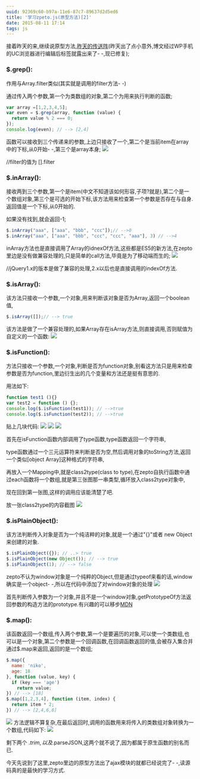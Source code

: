```yaml
---
uuid: 92369c60-b97a-11e6-87c7-89637d2d5ed6
title: '学习zpeto.js(原型方法)[2]'
date: 2015-08-11 17:14
tags: js
---
```


接着昨天的来,继续说原型方法,[昨天的传送阵](http://www.cnblogs.com/jiasm/p/4718610.html)(昨天出了点小意外,博文经过WP手机的UC浏览器进行编辑后标签就露出来了- -,现已修复);

### $.grep():

作用与Array.filter类似(其实就是调用的filter方法- -)

通过传入两个参数,第一个为类数组的对象,第二个为用来执行判断的函数;
<!-- more -->

```javascript
var array =[1,2,3,4,5];
var even = $.grep(array, function (value) {
  return value % 2 === 0;
});
console.log(even); // --> [2,4]
```

函数可以接收到三个传递来的参数,上边只接收了一个,第二个是当前item在array中的下标,从0开始- -,第三个是array本身;
![](/images/learning-zepto-js-prototype-second/screen-shot-1.png)

//filter的值为 [].filter

### $.inArray():

接收两到三个参数,第一个是item(中文不知道该如何形容,子项?就是),第二个是一个数组对象,第三个是可选的开始下标,该方法用来检查第一个参数是否存在与自身.返回值是一个下标,从0开始的.

如果没有找到,就会返回-1;

```javascript
$.inArray("aaa", ["aaa", "bbb", "ccc"]);// -->0
$.inArray("aaa", ["aaa", "bbb", "ccc", "ccc", "aaa"], 3) // -->4
```

inArray方法也是直接调用了Array的idnexOf方法,这些都是ES5的新方法,在zepto里边是没有做兼容处理的,只是简单的call方法,毕竟是为了移动端而生的;
![](/images/learning-zepto-js-prototype-second/screen-shot-2.png)

//jQuery1.x的版本是做了兼容的处理,2.x以后也是直接调用的indexOf方法.

### $.isArray():

该方法只接收一个参数,一个对象,用来判断该对象是否为Array,返回一个boolean值,

```javascript
$.isArray([]);// --> true
```

该方法是做了一个兼容处理的,如果Array存在isArray方法,则直接调用,否则赋值为自定义的一个函数:
![](/images/learning-zepto-js-prototype-second/screen-shot-3.png)

### $.isFunction():

方法只接收一个参数,一个对象,判断是否为function对象,别看这方法只是用来检查参数是否为function,里边衍生出的几个变量和方法还是挺有意思的.

用法如下:

```javascript
function test1 (){}
var test2 = function () {};
console.log($.isFunction(test1)); // -->true
console.log($.isFunction(test2)); // -->true
```
贴上几块代码:
![](/images/learning-zepto-js-prototype-second/screen-shot-4.png)
![](/images/learning-zepto-js-prototype-second/screen-shot-5.png)
![](/images/learning-zepto-js-prototype-second/screen-shot-6.png)

首先在isFunction函数内部调用了type函数,type函数返回一个字符串,

type函数通过一个三元运算符来判断是否为空,然后调用对象的toString方法,返回一个类似[object Array]这种格式的字符串,

再放入一个Mapping中,就是class2type(class to type),在zepto自执行函数中通过each函数将一个数组,就是第三张图那一串类型,循环放入class2type对象中,

现在回到第一张图,这样的调用应该能清楚了吧.

放一张class2type的内容截图
![](/images/learning-zepto-js-prototype-second/screen-shot-7.png)

### $.isPlainObject():

该方法判断传入对象是否为一个纯洁粹的对象,就是一个通过"{}"或者 new Object 来创建的对象.

```javascript
$.isPlainObject({}); // ..> true
$.isPlainObject(new Object()); // --> true
$.isPlainObject(1); // --> false
```

zepto不认为window对象是一个纯粹的Object,但是通过typeof来看的话,window确实是一个object- -,所以在代码中添加了对window对象的处理
![](/images/learning-zepto-js-prototype-second/screen-shot-8.png)

首先判断传入参数为一个对象,并且不是一个window对象,getPrototypeOf方法返回参数的构造方法的prototype.有兴趣的可以移步[MDN](https://developer.mozilla.org/zh-CN/docs/Web/JavaScript/Reference/Global_Objects/Object/GetPrototypeOf)

### $.map():

该函数返回一个数组,传入两个参数,第一个是要遍历的对象,可以使一个类数组,也可以是一个对象,第二个参数是一个回调函数,在回调函数返回的值,会被存入集合并通过$.map来返回,返回的是一个数组;

```javascript
$.map({
  name: 'niko',
  age: 18
}, function (value, key) {
  if (key === 'age')
    return value;
}) // --> [18]
$.map([1,2,3,4], function (item, index) {
  return item * 2;
}) // --> [2,4,6,8]
```
![](/images/learning-zepto-js-prototype-second/screen-shot-9.png)
方法逻辑不算复杂,在最后返回时,调用的函数用来将传入的类数组对象转换为一个数组,代码如下:
![](/images/learning-zepto-js-prototype-second/screen-shot-10.png)

剩下两个 $.trim,以及$.parseJSON,这两个就不说了,因为都属于原生函数的别名而已.

今天先说到了这里,zepto里边的原型方法出了ajax模块的就都已经说完了- -,读源码真的是最快的学习方式.
